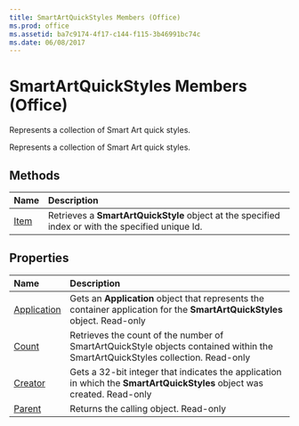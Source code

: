 ```yaml
---
title: SmartArtQuickStyles Members (Office)
ms.prod: office
ms.assetid: ba7c9174-4f17-c144-f115-3b46991bc74c
ms.date: 06/08/2017
---
```



# SmartArtQuickStyles Members (Office)
Represents a collection of Smart Art quick styles.

Represents a collection of Smart Art quick styles.


## Methods



|**Name**|**Description**|
|:-----|:-----|
|[Item](smartartquickstyles-item-method-office.md)|Retrieves a **SmartArtQuickStyle** object at the specified index or with the specified unique Id.|

## Properties



|**Name**|**Description**|
|:-----|:-----|
|[Application](smartartquickstyles-application-property-office.md)|Gets an **Application** object that represents the container application for the **SmartArtQuickStyles** object. Read-only|
|[Count](smartartquickstyles-count-property-office.md)|Retrieves the count of the number of SmartArtQuickStyle objects contained within the SmartArtQuickStyles collection. Read-only|
|[Creator](smartartquickstyles-creator-property-office.md)|Gets a 32-bit integer that indicates the application in which the **SmartArtQuickStyles** object was created. Read-only|
|[Parent](smartartquickstyles-parent-property-office.md)|Returns the calling object. Read-only|

